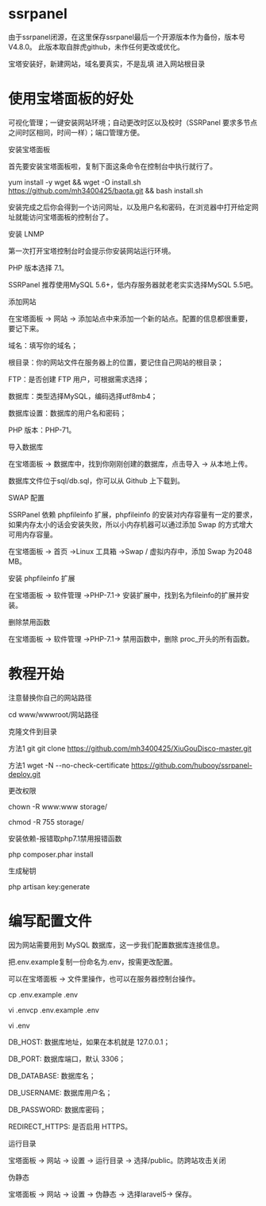 # ssrpanel
由于ssrpanel闭源，在这里保存ssrpanel最后一个开源版本作为备份，版本号V4.8.0。
此版本取自胖虎github，未作任何更改或优化。

宝塔安装好，新建网站，域名要真实，不是乱填
进入网站根目录

# 使用宝塔面板的好处
可视化管理；一键安装网站环境；自动更改时区以及校时（SSRPanel 要求多节点之间时区相同，时间一样）；端口管理方便。


安装宝塔面板


首先要安装宝塔面板啦，复制下面这条命令在控制台中执行就行了。

yum install -y wget && wget -O install.sh https://github.com/mh3400425/baota.git && bash install.sh

安装完成之后你会得到一个访问网址，以及用户名和密码，在浏览器中打开给定网址就能访问宝塔面板的控制台了。


安装 LNMP


第一次打开宝塔控制台时会提示你安装网站运行环境。

PHP 版本选择 7.1。

SSRPanel 推荐使用MySQL 5.6+，低内存服务器就老老实实选择MySQL 5.5吧。


添加网站


在宝塔面板 -> 网站 -> 添加站点中来添加一个新的站点。配置的信息都很重要，要记下来。

域名：填写你的域名；

根目录：你的网站文件在服务器上的位置，要记住自己网站的根目录；

FTP：是否创建 FTP 用户，可根据需求选择；

数据库：类型选择MySQL，编码选择utf8mb4；

数据库设置：数据库的用户名和密码；

PHP 版本：PHP-71。


导入数据库


在宝塔面板 -> 数据库中，找到你刚刚创建的数据库，点击导入 -> 从本地上传。

数据库文件位于sql/db.sql，你可以从 Github 上下载到。


SWAP 配置


SSRPanel 依赖 phpfileinfo 扩展，phpfileinfo 的安装对内存容量有一定的要求，如果内存太小的话会安装失败，所以小内存机器可以通过添加 Swap 的方式增大可用内存容量。

在宝塔面板 -> 首页 ->Linux 工具箱 ->Swap / 虚拟内存中，添加 Swap 为2048 MB。

安装 phpfileinfo 扩展

在宝塔面板 -> 软件管理 ->PHP-7.1-> 安装扩展中，找到名为fileinfo的扩展并安装。


删除禁用函数


在宝塔面板 -> 软件管理 ->PHP-7.1-> 禁用函数中，删除 proc_开头的所有函数。



# 教程开始

注意替换你自己的网站路径

cd www/wwwroot/网站路径


克隆文件到目录

方法1
git git clone https://github.com/mh3400425/XiuGouDisco-master.git

方法1
wget -N --no-check-certificate https://github.com/hubooy/ssrpanel-deploy.git

更改权限

chown -R www:www storage/

chmod -R 755 storage/

安装依赖-报错取php7.1禁用报错函数

php composer.phar install

生成秘钥

php artisan key:generate

# 编写配置文件

因为网站需要用到 MySQL 数据库，这一步我们配置数据库连接信息。

把.env.example复制一份命名为.env，按需更改配置。

可以在宝塔面板 -> 文件里操作，也可以在服务器控制台操作。

cp .env.example .env

vi .envcp .env.example .env

vi .env
 
 
DB_HOST: 数据库地址，如果在本机就是 127.0.0.1；

DB_PORT: 数据库端口，默认 3306；

DB_DATABASE: 数据库名；

DB_USERNAME: 数据库用户名；

DB_PASSWORD: 数据库密码；

REDIRECT_HTTPS: 是否启用 HTTPS。

运行目录

宝塔面板 -> 网站 -> 设置 -> 运行目录 -> 选择/public。防跨站攻击关闭

伪静态

宝塔面板 -> 网站 -> 设置 -> 伪静态 -> 选择laravel5-> 保存。
